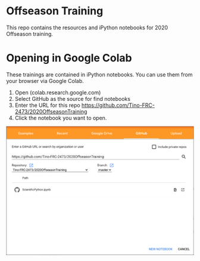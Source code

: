 # Offseason Training

This repo contains the resources and iPython notebooks for 2020 Offseason training.

# Opening in Google Colab

These trainings are contained in iPython notebooks. You can use them from your browser via Google Colab.

1. Open (colab.research.google.com)
2. Select GitHub as the source for find notebooks
3. Enter the URL for this repo https://github.com/Tino-FRC-2473/2020OffseasonTraining
4. Click the notebook you want to open.

![Example opening notebook in Colab](colab.png)